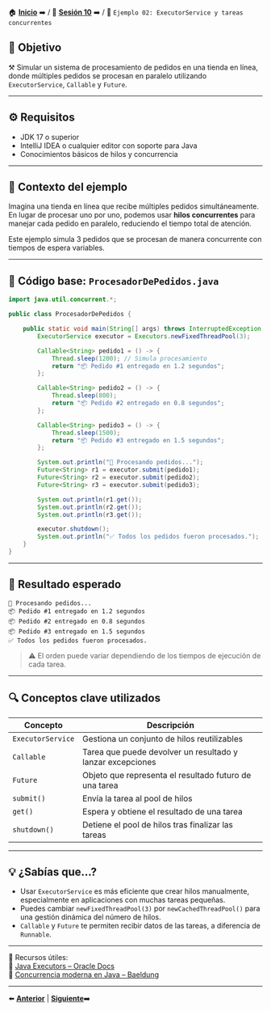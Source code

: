 🏠 [**Inicio**](../../Readme.md) ➡️ / 📖 [**Sesión 10**](../Readme.md) ➡️ / 📝 `Ejemplo 02: ExecutorService y tareas concurrentes`

## 🎯 Objetivo

⚒️ Simular un sistema de procesamiento de pedidos en una tienda en línea, donde múltiples pedidos se procesan en paralelo utilizando `ExecutorService`, `Callable` y `Future`.

---

## ⚙️ Requisitos

- JDK 17 o superior  
- IntelliJ IDEA o cualquier editor con soporte para Java  
- Conocimientos básicos de hilos y concurrencia  

---

## 🧱 Contexto del ejemplo

Imagina una tienda en línea que recibe múltiples pedidos simultáneamente. En lugar de procesar uno por uno, podemos usar **hilos concurrentes** para manejar cada pedido en paralelo, reduciendo el tiempo total de atención.

Este ejemplo simula 3 pedidos que se procesan de manera concurrente con tiempos de espera variables.

---

## 📄 Código base: `ProcesadorDePedidos.java`

```java
import java.util.concurrent.*;

public class ProcesadorDePedidos {

    public static void main(String[] args) throws InterruptedException, ExecutionException {
        ExecutorService executor = Executors.newFixedThreadPool(3);

        Callable<String> pedido1 = () -> {
            Thread.sleep(1200); // Simula procesamiento
            return "📦 Pedido #1 entregado en 1.2 segundos";
        };

        Callable<String> pedido2 = () -> {
            Thread.sleep(800);
            return "📦 Pedido #2 entregado en 0.8 segundos";
        };

        Callable<String> pedido3 = () -> {
            Thread.sleep(1500);
            return "📦 Pedido #3 entregado en 1.5 segundos";
        };

        System.out.println("🛒 Procesando pedidos...");
        Future<String> r1 = executor.submit(pedido1);
        Future<String> r2 = executor.submit(pedido2);
        Future<String> r3 = executor.submit(pedido3);

        System.out.println(r1.get());
        System.out.println(r2.get());
        System.out.println(r3.get());

        executor.shutdown();
        System.out.println("✅ Todos los pedidos fueron procesados.");
    }
}
```

---

## 🧪 Resultado esperado

```
🛒 Procesando pedidos...
📦 Pedido #1 entregado en 1.2 segundos
📦 Pedido #2 entregado en 0.8 segundos
📦 Pedido #3 entregado en 1.5 segundos
✅ Todos los pedidos fueron procesados.
```

> ⚠️ El orden puede variar dependiendo de los tiempos de ejecución de cada tarea.

---

## 🔍 Conceptos clave utilizados

| Concepto           | Descripción |
|--------------------|-------------|
| `ExecutorService`  | Gestiona un conjunto de hilos reutilizables |
| `Callable`         | Tarea que puede devolver un resultado y lanzar excepciones |
| `Future`           | Objeto que representa el resultado futuro de una tarea |
| `submit()`         | Envía la tarea al pool de hilos |
| `get()`            | Espera y obtiene el resultado de una tarea |
| `shutdown()`       | Detiene el pool de hilos tras finalizar las tareas |

---

## 💡 ¿Sabías que...?

- Usar `ExecutorService` es más eficiente que crear hilos manualmente, especialmente en aplicaciones con muchas tareas pequeñas.
- Puedes cambiar `newFixedThreadPool(3)` por `newCachedThreadPool()` para una gestión dinámica del número de hilos.
- `Callable` y `Future` te permiten recibir datos de las tareas, a diferencia de `Runnable`.

---

📘 Recursos útiles:  
🔗 [Java Executors – Oracle Docs](https://docs.oracle.com/javase/8/docs/api/java/util/concurrent/ExecutorService.html)  
🔗 [Concurrencia moderna en Java – Baeldung](https://www.baeldung.com/java-executor-service-tutorial)  

---

⬅️ [**Anterior**](../Ejemplo-01/Readme.md) | [**Siguiente**](../Reto-01/Readme.md)➡️  